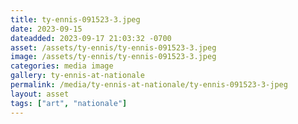 ```yaml
---
title: ty-ennis-091523-3.jpeg
date: 2023-09-15
dateadded: 2023-09-17 21:03:32 -0700
asset: /assets/ty-ennis/ty-ennis-091523-3.jpeg
image: /assets/ty-ennis/ty-ennis-091523-3.jpeg
categories: media image
gallery: ty-ennis-at-nationale
permalink: /media/ty-ennis-at-nationale/ty-ennis-091523-3-jpeg
layout: asset
tags: ["art", "nationale"]
--- 
```


